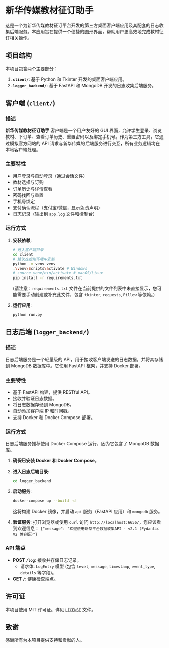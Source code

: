 # 新华传媒教材征订助手

这是一个为新华传媒教材征订平台开发的第三方桌面客户端应用及其配套的日志收集后端服务。本应用旨在提供一个便捷的图形界面，帮助用户更高效地完成教材征订相关操作。

## 项目结构

本项目包含两个主要部分：

1.  **`client/`**: 基于 Python 和 Tkinter 开发的桌面客户端应用。
2.  **`logger_backend/`**: 基于 FastAPI 和 MongoDB 开发的日志收集后端服务。

## 客户端 (`client/`)

### 描述

**新华传媒教材征订助手** 客户端是一个用户友好的 GUI 界面，允许学生登录、浏览教材、下订单、查看订单历史、重置密码以及绑定手机号。作为第三方工具，它通过模拟官方网站的 API 请求与新华传媒的后端服务进行交互，所有业务逻辑均在本地客户端处理。

### 主要特性

*   用户登录与自动登录（通过会话文件）
*   教材选择与订购
*   订单历史与详情查看
*   密码找回与重置
*   手机号绑定
*   支付确认流程（支付宝/微信，显示免责声明）
*   日志记录（输出到 `app.log` 文件和控制台）

### 运行方式

1.  **安装依赖**:
    ```bash
    # 进入客户端目录
    cd client
    # 建议在虚拟环境中安装
    python -m venv venv
    .\venv\Scripts\activate # Windows
    # source venv/bin/activate # macOS/Linux
    pip install -r requirements.txt
    ```
    (请注意：`requirements.txt` 文件在当前提供的文件列表中未直接显示，您可能需要手动创建或补充此文件，包含 `tkinter`, `requests`, `Pillow` 等依赖。)

2.  **运行应用**:
    ```bash
    python run.py
    ```

## 日志后端 (`logger_backend/`)

### 描述

日志后端服务是一个轻量级的 API，用于接收客户端发送的日志数据，并将其存储到 MongoDB 数据库中。它使用 FastAPI 框架，并支持 Docker 部署。

### 主要特性

*   基于 FastAPI 构建，提供 RESTful API。
*   接收并验证日志数据。
*   将日志数据存储到 MongoDB。
*   自动添加客户端 IP 和时间戳。
*   支持 Docker 和 Docker Compose 部署。

### 运行方式

日志后端服务推荐使用 Docker Compose 运行，因为它包含了 MongoDB 数据库。

1.  **确保已安装 Docker 和 Docker Compose**。

2.  **进入日志后端目录**:
    ```bash
    cd logger_backend
    ```

3.  **启动服务**:
    ```bash
    docker-compose up --build -d
    ```
    这将构建 Docker 镜像，并启动 `api` 服务（FastAPI 应用）和 `mongodb` 服务。

4.  **验证服务**:
    打开浏览器或使用 `curl` 访问 `http://localhost:6656/`，您应该看到欢迎信息：
    `{"message": "欢迎使用新华平台数据收集API - v2.1 (Pydantic V2 兼容版)"}`

### API 端点

*   **POST `/log`**: 接收并存储日志记录。
    *   请求体: `LogEntry` 模型 (包含 `level`, `message`, `timestamp`, `event_type`, `details` 等字段)。
*   **GET `/`**: 健康检查端点。

## 许可证

本项目使用 MIT 许可证。详见 [`LICENSE`](LICENSE) 文件。

## 致谢

感谢所有为本项目提供支持和贡献的人。